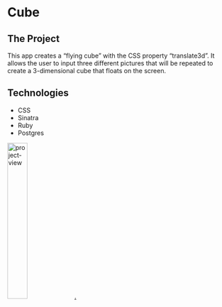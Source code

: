 # Cube

## The Project

This app creates a “flying cube” with the CSS property “translate3d”. It allows the user to input three different pictures that will be repeated to create a 3-dimensional cube that floats on the screen.

## Technologies

- CSS
- Sinatra
- Ruby
- Postgres

[<img alt="project-view" src="https://us.123rf.com/450wm/giamportone/giamportone1804/giamportone180400109/99753262-stock-vector-click-here-button-with-arrow-pointer-icon.jpg?ver=6" width="30%">.](https://serene-sierra-78831.herokuapp.com/)
